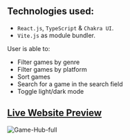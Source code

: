 ## Technologies used:

- `React.js`, `TypeScript` & `Chakra UI`.
- `Vite.js` as module bundler.

User is able to:

* Filter games by genre
* Filter games by platform
* Sort games
* Search for a game in the search field
* Toggle light/dark mode

## [Live Website Preview](https://game-hub-three-zeta.vercel.app)

![Game-Hub-full](https://user-images.githubusercontent.com/95870159/228799661-bdc9d536-56bc-4fad-a0f0-6be2c0606cf6.png)
